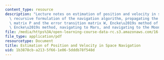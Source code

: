 ```yaml
---
content_type: resource
description: "Lecture notes on estimation of position and velocity in space navigation,\
  \ recursive formulation of the navigation algorithm, propagating the covariance\
  \ matrix P and the error transition matrix W, Encke\u2019s method of orbital integration,\
  \ Encke\u2019s method, navigating to Mars, and navigating to the Moon."
file: /media/https%3A/open-learning-course-data-rc.s3.amazonaws.com/16-346-astrodynamics-fall-2008/1b3878cba2135f661e065dddb78f548d_lec_23.pdf
file_type: application/pdf
resourcetype: Document
title: Estimation of Position and Velocity in Space Navigation
uid: 1b3878cb-a213-5f66-1e06-5dddb78f548d
---
```

